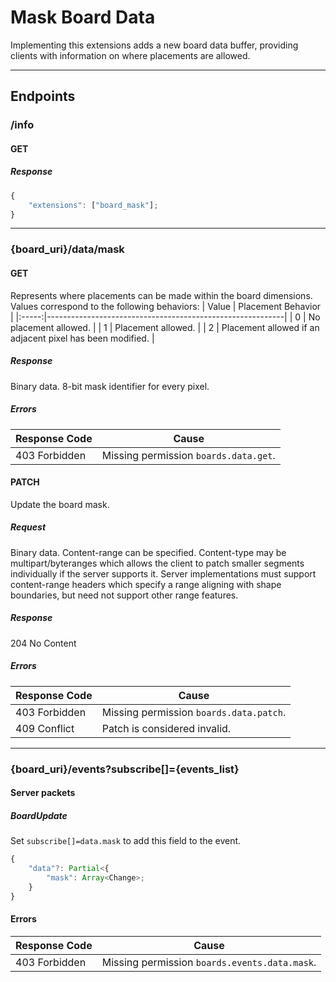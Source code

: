 Mask Board Data
===============
Implementing this extensions adds a new board data buffer, providing clients with information on where placements are allowed.

--------------------------------------------------------------------------------

## Endpoints

### /info
#### GET
##### Response
```typescript
{
	"extensions": ["board_mask"];
}
```

--------------------------------------------------------------------------------

### {board_uri}/data/mask
#### GET
Represents where placements can be made within the board dimensions.
Values correspond to the following behaviors:
| Value | Placement Behavior                                        |
|:-----:|-----------------------------------------------------------|
|   0   | No placement allowed.                                     |
|   1   | Placement allowed.                                        |
|   2   | Placement allowed if an adjacent pixel has been modified. |
##### Response
Binary data. 
8-bit mask identifier for every pixel.
##### Errors
| Response Code | Cause                                 |
|---------------|---------------------------------------|
| 403 Forbidden | Missing permission `boards.data.get`. |

#### PATCH
Update the board mask.
##### Request
Binary data.
Content-range can be specified.
Content-type may be multipart/byteranges which allows the client to patch smaller segments individually if the server supports it.
Server implementations must support content-range headers which specify a range aligning with shape boundaries, but need not support other range features.
##### Response
204 No Content
##### Errors
| Response Code | Cause                                   |
|---------------|-----------------------------------------|
| 403 Forbidden | Missing permission `boards.data.patch`. |
| 409 Conflict  | Patch is considered invalid.            |

--------------------------------------------------------------------------------

### {board_uri}/events?subscribe[]={events_list}
#### Server packets
##### BoardUpdate
Set `subscribe[]=data.mask` to add this field to the event.
```typescript
{
	"data"?: Partial<{
		"mask": Array<Change>;
	}
}
```
#### Errors
| Response Code | Cause                                         |
|---------------|-----------------------------------------------|
| 403 Forbidden | Missing permission `boards.events.data.mask`. |